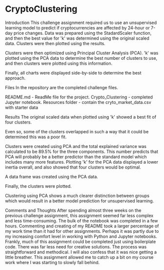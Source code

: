 # CryptoClustering
Introduction
This challenge assignment required us to use an unsupervised learning model to predict if cryptocurrencies are affected by 24-hour or 7-day price changes. Data was prepared using the StadardScaler function, and then the best value for 'k' was determined using the original scaled data. Clusters were then plotted using the results.

Clusters were then optimized using Principal Cluster Analysis (PCA). 'k' was plotted using the PCA data to determine the best number of clusters to use, and then clusters were plotted using this information.

Finally, all charts were displayed side-by-side to determine the best approach.


Files
In the repository are the completed challenge files.

README.md - ReadMe file for the project.
Crypto_Clustering - completed Jupyter notebook.
Resources folder - contain the cryto_market_data.csv with starter data

Results
The original scaled data when plotted using 'k' showed a best fit of four clusters.

Even so, some of the clusters overlapped in such a way that it could be determined this was a poor fit.

Clusters were created using PCA and the total explained variance was calculated to be 89.5% for the three components. This number predicts that PCA will probably be a better predictor than the standard model which includes many more features. Plotting 'k' for the PCA data displayed a lower inertia overall, and also showed that four clusters would be optimal.

A data frame was created using the PCA data.

Finally, the clusters were plotted.

Clustering using PCA shows a much clearer distinction between groups which would result in a better model prediction for unsupervised learning.


Comments and Thoughts
After spending almost three weeks on the previous challenge assignment, this assignment seemed far less complex and less time-consuming. The bulk of the notebook was completed in a few hours. Commenting and creating of my README took a larger percentage of my work time than it had for other assignments. Perhaps it was partly due to my increasing comfort level in working with Python and Jupyter notebooks. Frankly, much of this assignment could be completed just using boilerplate code. There was far less need for creative solutions. The process was straightforward and methodical. I will also confess that it was nice getting a little breather. This assignment allowed me to catch up a bit on my course work where I was starting to slowly fall behind.
